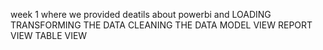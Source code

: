 week 1 where we provided deatils about 
powerbi and LOADING 
TRANSFORMING THE DATA
CLEANING THE DATA
MODEL VIEW
REPORT VIEW 
TABLE VIEW
